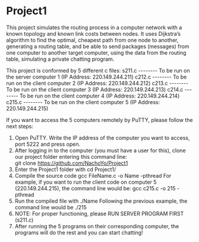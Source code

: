 # Project1

This project simulates the routing process in a computer network with a known topology and known link costs between nodes. It uses Dijkstra’s algorithm to find the optimal, cheapest path from one node to another, generating a routing table, and be able to send packages (messages) from one computer to another target computer, using the data from the routing table, simulating a private chatting program. 

This project is conformed by 5 different c files:
s211.c -------- To be run on the server computer 1 (IP Address: 220.149.244.211)
c212.c -------- To be run on the client computer 2 (IP Address: 220.149.244.212)
c213.c -------- To be run on the client computer 3 (IP Address: 220.149.244.213)
c214.c -------- To be run on the client computer 4 (IP Address: 220.149.244.214)
c215.c -------- To be run on the client computer 5 (IP Address: 220.149.244.215)

If you want to access the 5 computers remotely by PuTTY, please follow the next steps:

1.	Open PuTTY. Write the IP address of the computer you want to access, port 5222 and press open.
2.	After logging in to the computer (you must have a user for this), clone our project folder entering this command line:  
git clone https://github.com/NachoYo/Project1
3.	Enter the Project1 folder with cd Project1/
4.	Compile the source code gcc FileName.c -o Name -pthread
For example, if you want to run the client code on computer 5 (220.149.244.215), the command line would be: gcc c215.c -o 215 -pthread
5.	Run the compiled file with ./Name
Following the previous example, the command line would be ./215
6.	NOTE: For proper functioning, please RUN SERVER PROGRAM FIRST (s211.c)
7.	After running the 5 programs on their corresponding computer, the programs will do the rest and you can start chatting!
